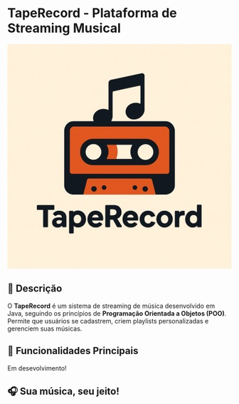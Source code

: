 # TapeRecord - Plataforma de Streaming Musical  
![icon](https://github.com/RennerFarias/TapeRecord/blob/6b191c5c875b1202d863cdc588f16971dc41bd57/icon.png)

## 📌 Descrição  
O **TapeRecord** é um sistema de streaming de música desenvolvido em Java, seguindo os princípios de **Programação Orientada a Objetos (POO)**. Permite que usuários se cadastrem, criem playlists personalizadas e gerenciem suas músicas.

## 🎯 Funcionalidades Principais  

Em desevolvimento!

## 🎧 Sua música, seu jeito!
